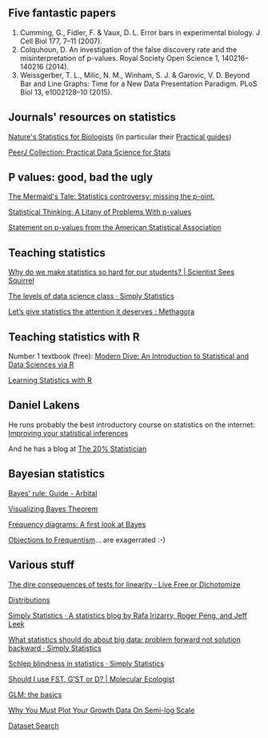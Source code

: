 ## Five fantastic papers

1.	Cumming, G., Fidler, F. & Vaux, D. L. Error bars in experimental biology. J Cell Biol 177, 7–11 (2007).
1.	Colquhoun, D. An investigation of the false discovery rate and the misinterpretation of p-values. Royal Society Open Science 1, 140216–140216 (2014).
1.	Weissgerber, T. L., Milic, N. M., Winham, S. J. & Garovic, V. D. Beyond Bar and Line Graphs: Time for a New Data Presentation Paradigm. PLoS Biol 13, e1002128–10 (2015).

## Journals' resources on statistics

[Nature's Statistics for Biologists](https://www.nature.com/collections/qghhqm) (in particular their [Practical guides](https://www.nature.com/collections/qghhqm/content/practical-guides))

[PeerJ Collection: Practical Data Science for Stats](https://peerj.com/collections/50-practicaldatascistats/)

## P values: good, bad the ugly

[The Mermaid's Tale: Statistics controversy: missing the p-oint.](http://ecodevoevo.blogspot.co.uk/2017/11/statistics-controversy-missing-p-oint.html)

[Statistical Thinking: A Litany of Problems With p-values](http://www.fharrell.com/2017/02/a-litany-of-problems-with-p-values.html)

[Statement on p-values from the American Statistical Association ](http://www.amstat.org/asa/files/pdfs/P-ValueStatement.pdf)

## Teaching statistics

[Why do we make statistics so hard for our students? | Scientist Sees Squirrel](https://scientistseessquirrel.wordpress.com/2015/10/06/why-do-we-make-statistics-so-hard-for-our-students/)

[The levels of data science class · Simply Statistics](http://simplystatistics.org/2017/03/16/evo-ds-class/)

[Let’s give statistics the attention it deserves : Methagora](http://blogs.nature.com/methagora/2013/08/giving_statistics_the_attention_it_deserves.html)

## Teaching statistics with R

Number 1 textbook (free): [Modern Dive: An Introduction to Statistical and Data Sciences via R](https://moderndive.com)

[Learning Statistics with R](http://www.compcogscisydney.org/learning-statistics-with-r/)

## Daniel Lakens

He runs probably the best introductory course on statistics on the internet: [Improving your statistical inferences](https://www.coursera.org/learn/statistical-inferences)

And he has a blog at [The 20% Statistician](http://daniellakens.blogspot.co.uk/)

## Bayesian statistics

[Bayes' rule: Guide - Arbital](https://arbital.com/p/bayes_rule/?l=1zq)

[Visualizing Bayes Theorem](https://oscarbonilla.com/2009/05/visualizing-bayes-theorem/)

[Frequency diagrams: A first look at Bayes](https://arbital.com/p/bayes_frequency_diagram/?l=55z&pathId=17310)

[Objections to Frequentism](http://www.statisticool.com/objectionstofrequentism.htm)... are exagerrated :-)

## Various stuff

[The dire consequences of tests for linearity · Live Free or Dichotomize](http://livefreeordichotomize.com/2017/02/18/the-dire-consequences-of-tests-for-linearity/)

[Distributions](http://students.brown.edu/seeing-theory/distributions/index.html)

[Simply Statistics · A statistics blog by Rafa Irizarry, Roger Peng, and Jeff Leek](http://simplystatistics.org/)

[What statistics should do about big data: problem forward not solution backward · Simply Statistics](http://simplystatistics.org/2013/05/29/what-statistics-should-do-about-big-data-problem-forward-not-solution-backward/)

[Schlep blindness in statistics · Simply Statistics](http://simplystatistics.org/2012/05/28/schlep-blindness-in-statistics/)

[Should I use FST, G’ST or D? | Molecular Ecologist](http://www.molecularecologist.com/2011/03/should-i-use-fst-gst-or-d-2/)

[GLM: the basics](http://www.seascapemodels.org/rstats/2018/01/19/intro-to-glms.html)

[Why You Must Plot Your Growth Data On Semi-log Scale](http://schaechter.asmblog.org/schaechter/2018/07/why-you-must-plot-your-growth-data-on-semi-log-graph-paper.html)

[Dataset Search](https://toolbox.google.com/datasetsearch)

